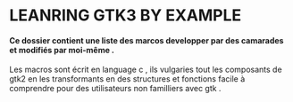 # LEANRING GTK3 BY EXAMPLE
#### Ce dossier contient une liste des marcos developper par des camarades et modifiés par moi-même .


Les macros sont écrit en language c , ils vulgaries tout les composants de gtk2 en les transformants en des structures et fonctions  facile à comprendre pour des utilisateurs non familliers avec gtk . 
